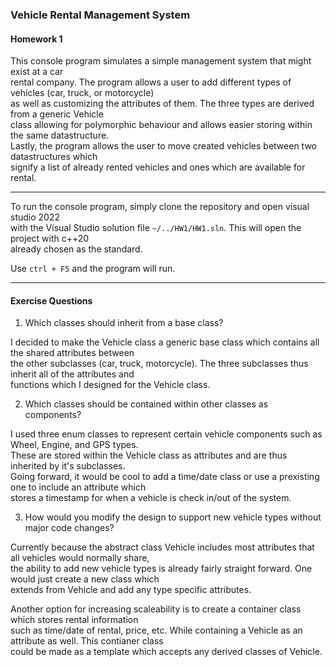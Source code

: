 
### Vehicle Rental Management System

#### Homework 1

This console program simulates a simple management system that might exist at a car  
rental company. The program allows a user to add different types of vehicles (car, truck, or motorcycle)  
as well as customizing the attributes of them. The three types are derived from a generic Vehicle  
class allowing for polymorphic behaviour and allows easier storing within the same datastructure.  
Lastly, the program allows the user to move created vehicles between two datastructures which  
signify a list of already rented vehicles and ones which are available for rental.

---

To run the console program, simply clone the repository and open visual studio 2022  
with the Visual Studio solution file `~/../HW1/HW1.sln`. This will open the project with c++20  
already chosen as the standard.

Use `ctrl + F5` and the program will run.

---

#### Exercise Questions

1) Which classes should inherit from a base class?

I decided to make the Vehicle class a generic base class which contains all the shared attributes between  
the other subclasses (car, truck, motorcycle). The three subclasses thus inherit all of the attributes and  
functions which I designed for the Vehicle class.

2) Which classes should be contained within other classes as components?

I used three enum classes to represent certain vehicle components such as Wheel, Engine, and GPS types.  
These are stored within the Vehicle class as attributes and are thus inherited by it's subclasses.  
Going forward, it would be cool to add a time/date class or use a prexisting one to include an attribute which  
stores a timestamp for when a vehicle is check in/out of the system.

3) How would you modify the design to support new vehicle types without major code changes?

Currently because the abstract class Vehicle includes most attributes that all vehicles would normally share,  
the ability to add new vehicle types is already fairly straight forward. One would just create a new class which  
extends from Vehicle and add any type specific attributes.

Another option for increasing scaleability is to create a container class which stores rental information  
such as time/date of rental, price, etc. While containing a Vehicle as an attribute as well. This contianer class  
could be made as a template which accepts any derived classes of Vehicle.